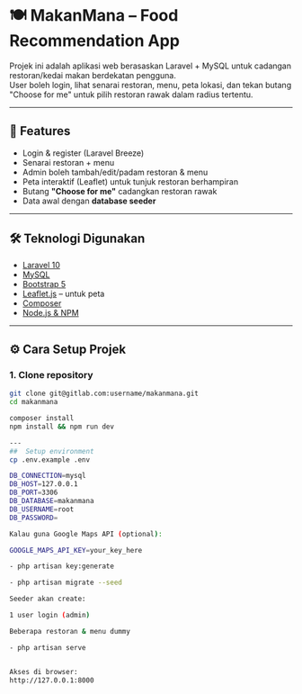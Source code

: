 # 🍽️ MakanMana – Food Recommendation App

Projek ini adalah aplikasi web berasaskan Laravel + MySQL untuk cadangan restoran/kedai makan berdekatan pengguna.  
User boleh login, lihat senarai restoran, menu, peta lokasi, dan tekan butang "Choose for me" untuk pilih restoran rawak dalam radius tertentu.

---

## 🚀 Features
- Login & register (Laravel Breeze)
- Senarai restoran + menu
- Admin boleh tambah/edit/padam restoran & menu
- Peta interaktif (Leaflet) untuk tunjuk restoran berhampiran
- Butang **"Choose for me"** cadangkan restoran rawak
- Data awal dengan **database seeder**

---

## 🛠️ Teknologi Digunakan
- [Laravel 10](https://laravel.com/)
- [MySQL](https://www.mysql.com/)
- [Bootstrap 5](https://getbootstrap.com/)
- [Leaflet.js](https://leafletjs.com/) – untuk peta
- [Composer](https://getcomposer.org/)
- [Node.js & NPM](https://nodejs.org/)
---

## ⚙️ Cara Setup Projek

### 1. Clone repository
```bash
git clone git@gitlab.com:username/makanmana.git
cd makanmana

composer install
npm install && npm run dev

---
##  Setup environment
cp .env.example .env

DB_CONNECTION=mysql
DB_HOST=127.0.0.1
DB_PORT=3306
DB_DATABASE=makanmana
DB_USERNAME=root
DB_PASSWORD=

Kalau guna Google Maps API (optional):

GOOGLE_MAPS_API_KEY=your_key_here

- php artisan key:generate

- php artisan migrate --seed

Seeder akan create:

1 user login (admin)

Beberapa restoran & menu dummy

- php artisan serve


Akses di browser:
http://127.0.0.1:8000
